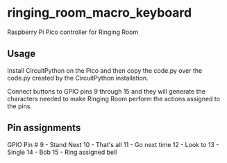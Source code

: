 # ringing_room_macro_keyboard
 Raspberry Pi Pico controller for Ringing Room
 ## Usage
 Install CircuitPython on the Pico and then copy the code.py over the code.py
 created by the CircuitPython installation.

 Connect buttons to GPIO pins 9 through 15 and they will generate  the characters
 needed to make Ringing Room perform the actions assigned to the pins.

 ## Pin assignments
 GPIO Pin #
 9  - Stand Next
 10 - That's all
 11 - Go next time
 12 - Look to
 13 - Single
 14 - Bob
 15 - Ring assigned bell
